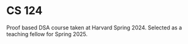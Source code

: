 # CS 124

Proof based DSA course taken at Harvard Spring 2024. Selected as a teaching fellow for Spring 2025.

